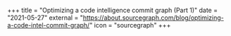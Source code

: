 +++
title = "Optimizing a code intelligence commit graph (Part 1)"
date = "2021-05-27"
external = "https://about.sourcegraph.com/blog/optimizing-a-code-intel-commit-graph/"
icon = "sourcegraph"
+++
